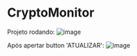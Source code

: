 # CryptoMonitor

Projeto rodando:
![image](https://github.com/user-attachments/assets/449d3573-1ea1-4532-bd3e-ec91b47d3928)

Após apertar button 'ATUALIZAR':
![image](https://github.com/user-attachments/assets/2589bb63-d72f-4fff-9881-94cd4580d5f1)
